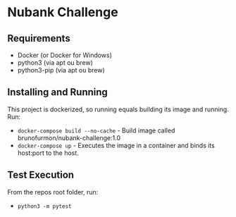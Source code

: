 # Nubank Challenge

## Requirements
- Docker (or Docker for Windows)
- python3 (via apt ou brew)
- python3-pip (via apt ou brew)

## Installing and Running
This project is dockerized, so running equals building its image and running. Run:
  - `docker-compose build --no-cache` - Build image called brunofurmon/nubank-challenge:1.0
  - `docker-compose up` - Executes the image in a container and binds its host:port to the host.

## Test Execution
From the repos root folder, run:
   - `python3 -m pytest`